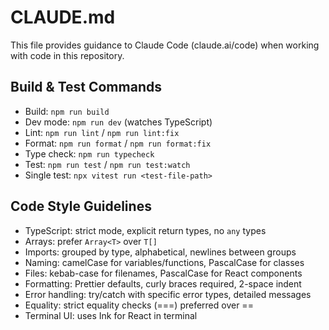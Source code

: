 # CLAUDE.md

This file provides guidance to Claude Code (claude.ai/code) when working with code in this repository.

## Build & Test Commands
- Build: `npm run build`
- Dev mode: `npm run dev` (watches TypeScript)
- Lint: `npm run lint` / `npm run lint:fix`
- Format: `npm run format` / `npm run format:fix`
- Type check: `npm run typecheck`
- Test: `npm run test` / `npm run test:watch`
- Single test: `npx vitest run <test-file-path>`

## Code Style Guidelines
- TypeScript: strict mode, explicit return types, no `any` types
- Arrays: prefer `Array<T>` over `T[]`
- Imports: grouped by type, alphabetical, newlines between groups
- Naming: camelCase for variables/functions, PascalCase for classes
- Files: kebab-case for filenames, PascalCase for React components
- Formatting: Prettier defaults, curly braces required, 2-space indent
- Error handling: try/catch with specific error types, detailed messages
- Equality: strict equality checks (===) preferred over ==
- Terminal UI: uses Ink for React in terminal